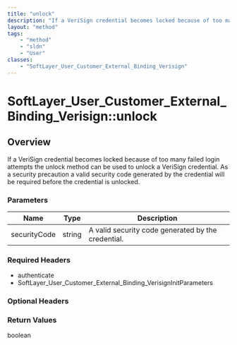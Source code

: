 ```yaml
---
title: "unlock"
description: "If a VeriSign credential becomes locked because of too many failed login attempts the unlock method can be used to unloc... "
layout: "method"
tags:
    - "method"
    - "sldn"
    - "User"
classes:
    - "SoftLayer_User_Customer_External_Binding_Verisign"
---
```

# SoftLayer_User_Customer_External_Binding_Verisign::unlock
## Overview 
If a VeriSign credential becomes locked because of too many failed login attempts the unlock method can be used to unlock a VeriSign credential. As a security precaution a valid security code generated by the credential will be required before the credential is unlocked. 

### Parameters 
|Name | Type | Description |
| --- | --- | --- |
|securityCode| string| A valid security code generated by the credential.|


### Required Headers
* authenticate
* SoftLayer_User_Customer_External_Binding_VerisignInitParameters

### Optional Headers

### Return Values
boolean
